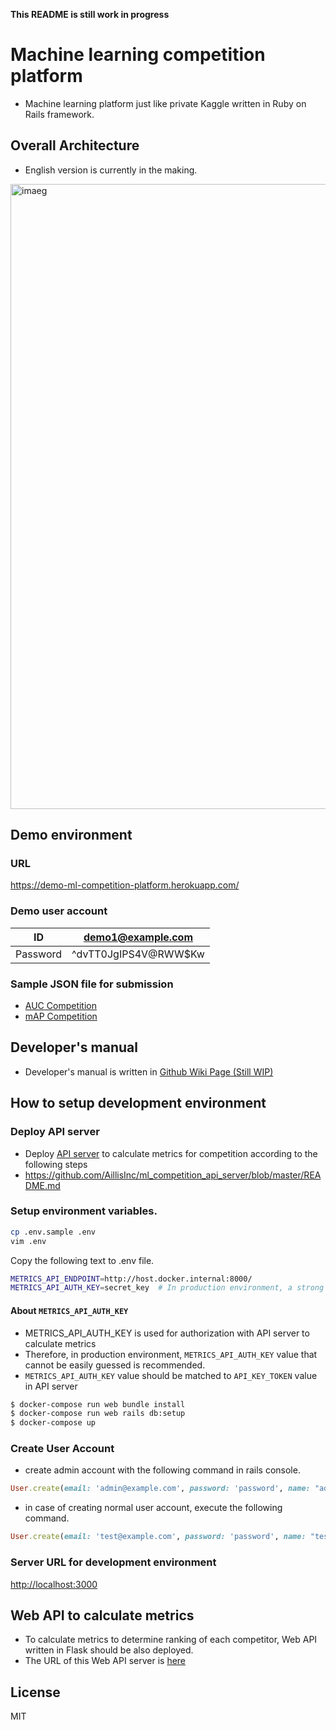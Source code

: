 **This README is still work in progress**

# Machine learning competition platform
- Machine learning platform just like private Kaggle written in Ruby on Rails framework.

## Overall Architecture
- English version is currently in the making.

<img src="https://img.esa.io/uploads/production/attachments/9766/2020/03/15/40878/e786c502-340b-4ac2-845e-4ad075912311.png"  alt="imaeg" width="1000"/>

## Demo environment

### URL
https://demo-ml-competition-platform.herokuapp.com/

### Demo user account
| ID | demo1@example.com |
| --- | --- |
| Password | ^dvTT0JgIPS4V@RWW$Kw |

### Sample JSON file for submission
- [AUC Competition](https://github.com/AillisInc/ml_competition_platform/blob/master/db/fixtures/jsons/classification_prediction.json)
- [mAP Competition](https://github.com/AillisInc/ml_competition_platform/blob/master/db/fixtures/jsons/detection_prediction.json)

## Developer's manual
- Developer's manual is written in [Github Wiki Page (Still WIP)](https://github.com/AillisInc/ml_competition_platform/wiki)

## How to setup development environment

### Deploy API server
- Deploy [API server](https://github.com/AillisInc/ml_competition_api_server) to calculate metrics for competition according to the following steps
- https://github.com/AillisInc/ml_competition_api_server/blob/master/README.md

### Setup environment variables.

```bash
cp .env.sample .env
vim .env
```

Copy the following text to .env file.
```bash
METRICS_API_ENDPOINT=http://host.docker.internal:8000/
METRICS_API_AUTH_KEY=secret_key  # In production environment, a strong key is recommended.
```

#### About `METRICS_API_AUTH_KEY`
- METRICS_API_AUTH_KEY is used for authorization with API server to calculate metrics 
- Therefore, in production environment, `METRICS_API_AUTH_KEY` value that cannot be easily guessed is recommended.
- `METRICS_API_AUTH_KEY` value should be matched to `API_KEY_TOKEN` value in API server


```bash
$ docker-compose run web bundle install
$ docker-compose run web rails db:setup
$ docker-compose up
```

### Create User Account
- create admin account with the following command in rails console.

```ruby
User.create(email: 'admin@example.com', password: 'password', name: "admin_user", role: "admin")
```
- in case of creating normal user account, execute the following command.
```ruby
User.create(email: 'test@example.com', password: 'password', name: "test_user", role: "member")
```

### Server URL for development environment
[http://localhost:3000](http://localhost:3000)

## Web API to calculate metrics
- To calculate metrics to determine ranking of each competitor, Web API written in Flask should be also deployed.
- The URL of this Web API server is [here](https://github.com/AillisInc/ml_competition_api_server)
 
## License
MIT